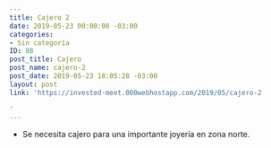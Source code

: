 ```yaml
---
title: Cajero 2
date: 2019-05-23 00:00:00 -03:00
categories:
- Sin categoría
ID: 88
post_title: Cajero
post_name: cajero-2
post_date: 2019-05-23 18:05:28 -03:00
layout: post
link: 'https://invested-meet.000webhostapp.com/2019/05/cajero-2

'
---
```


<ul>
	<li>Se necesita cajero para una importante joyería en zona norte.</li>
</ul>